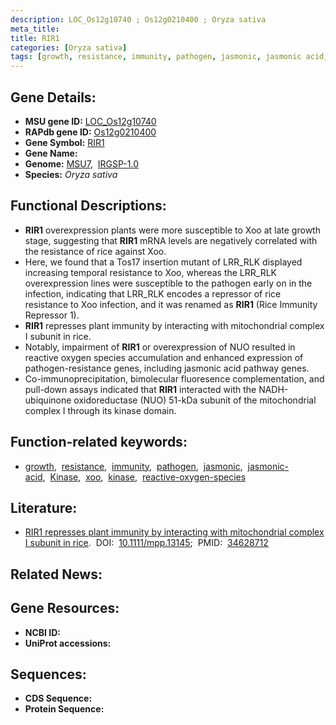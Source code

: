```yaml
---
description: LOC_Os12g10740 ; Os12g0210400 ; Oryza sativa
meta_title:
title: RIR1
categories: [Oryza sativa]
tags: [growth, resistance, immunity, pathogen, jasmonic, jasmonic acid, Kinase,  xoo , kinase, reactive oxygen species]
---
```


## Gene Details:
- **MSU gene ID:** [LOC_Os12g10740](http://rice.uga.edu/cgi-bin/ORF_infopage.cgi?orf=LOC_Os12g10740)  
- **RAPdb gene ID:** [Os12g0210400](https://rapdb.dna.affrc.go.jp/locus/?name=Os12g0210400)  
- **Gene Symbol:** <u>RIR1</u>
- **Gene Name:**
- **Genome:**  [MSU7](http://rice.uga.edu/),&nbsp;&nbsp;[IRGSP-1.0](https://rapdb.dna.affrc.go.jp/download/irgsp1.html)
- **Species:** *Oryza sativa*

## Functional Descriptions:
   - **RIR1** overexpression plants were more susceptible to Xoo at late growth stage, suggesting that **RIR1** mRNA levels are negatively correlated with the resistance of rice against Xoo.
   - Here, we found that a Tos17 insertion mutant of LRR_RLK displayed increasing temporal resistance to Xoo, whereas the LRR_RLK overexpression lines were susceptible to the pathogen early on in the infection, indicating that LRR_RLK encodes a repressor of rice resistance to Xoo infection, and it was renamed as **RIR1** (Rice Immunity Repressor 1).
   - **RIR1** represses plant immunity by interacting with mitochondrial complex I subunit in rice.
   - Notably, impairment of **RIR1** or overexpression of NUO resulted in reactive oxygen species accumulation and enhanced expression of pathogen-resistance genes, including jasmonic acid pathway genes.
   - Co-immunoprecipitation, bimolecular fluoresence complementation, and pull-down assays indicated that **RIR1** interacted with the NADH-ubiquinone oxidoreductase (NUO) 51-kDa subunit of the mitochondrial complex I through its kinase domain.

## Function-related keywords:
   - [growth](/tags/growth/),&nbsp;&nbsp;[resistance](/tags/resistance/),&nbsp;&nbsp;[immunity](/tags/immunity/),&nbsp;&nbsp;[pathogen](/tags/pathogen/),&nbsp;&nbsp;[jasmonic](/tags/jasmonic/),&nbsp;&nbsp;[jasmonic-acid](/tags/jasmonic-acid/),&nbsp;&nbsp;[Kinase](/tags/Kinase/),&nbsp;&nbsp;[xoo](/tags/xoo/),&nbsp;&nbsp;[kinase](/tags/kinase/),&nbsp;&nbsp;[reactive-oxygen-species](/tags/reactive-oxygen-species/)

## Literature:
   - [RIR1 represses plant immunity by interacting with mitochondrial complex I subunit in rice](https://www.doi.org/10.1111/mpp.13145).&nbsp;&nbsp;DOI:&nbsp;&nbsp;[10.1111/mpp.13145](https://www.doi.org/10.1111/mpp.13145);&nbsp;&nbsp;PMID:&nbsp;&nbsp;[34628712](https://pubmed.ncbi.nlm.nih.gov/34628712/)

## Related News:

## Gene Resources:
- **NCBI ID:**  []()
- **UniProt accessions:** [](https://www.uniprot.org/uniprotkb//entry)

## Sequences:
- **CDS Sequence:**
- **Protein Sequence:**
